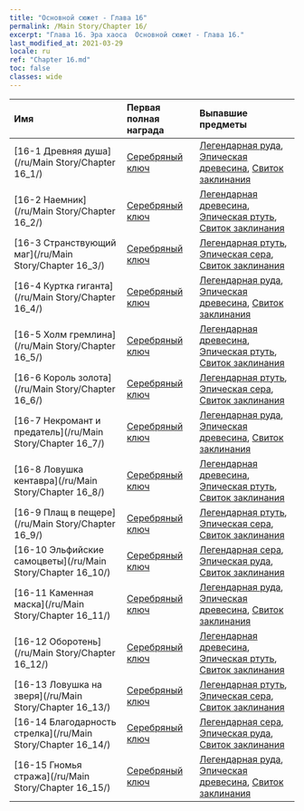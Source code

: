 ```yaml
---
title: "Основной сюжет - Глава 16"
permalink: /Main Story/Chapter 16/
excerpt: "Глава 16. Эра хаоса  Основной сюжет - Глава 16."
last_modified_at: 2021-03-29
locale: ru
ref: "Chapter 16.md"
toc: false
classes: wide
---
```


  | Имя |  Первая полная награда | Выпавшие предметы |
  |:------------|:------------|:------------| 
  | [16-1 Древняя душа](/ru/Main Story/Chapter 16_1/) | [Серебряный ключ](/ru/Items/con_693/) | [Легендарная руда](/ru/Items/mat_54/), [Эпическая древесина](/ru/Items/mat_48/), [Свиток заклинания](/ru/Items/con_694/) |
  | [16-2 Наемник](/ru/Main Story/Chapter 16_2/) | [Серебряный ключ](/ru/Items/con_693/) | [Легендарная древесина](/ru/Items/mat_55/), [Эпическая ртуть](/ru/Items/mat_49/), [Свиток заклинания](/ru/Items/con_694/) |
  | [16-3 Странствующий маг](/ru/Main Story/Chapter 16_3/) | [Серебряный ключ](/ru/Items/con_693/) | [Легендарная ртуть](/ru/Items/mat_56/), [Эпическая сера](/ru/Items/mat_50/), [Свиток заклинания](/ru/Items/con_694/) |
  | [16-4 Куртка гиганта](/ru/Main Story/Chapter 16_4/) | [Серебряный ключ](/ru/Items/con_693/) | [Легендарная руда](/ru/Items/mat_54/), [Эпическая древесина](/ru/Items/mat_48/), [Свиток заклинания](/ru/Items/con_694/) |
  | [16-5 Холм гремлина](/ru/Main Story/Chapter 16_5/) | [Серебряный ключ](/ru/Items/con_693/) | [Легендарная древесина](/ru/Items/mat_55/), [Эпическая ртуть](/ru/Items/mat_49/), [Свиток заклинания](/ru/Items/con_694/) |
  | [16-6 Король золота](/ru/Main Story/Chapter 16_6/) | [Серебряный ключ](/ru/Items/con_693/) | [Легендарная ртуть](/ru/Items/mat_56/), [Эпическая сера](/ru/Items/mat_50/), [Свиток заклинания](/ru/Items/con_694/) |
  | [16-7 Некромант и предатель](/ru/Main Story/Chapter 16_7/) | [Серебряный ключ](/ru/Items/con_693/) | [Легендарная руда](/ru/Items/mat_54/), [Эпическая древесина](/ru/Items/mat_48/), [Свиток заклинания](/ru/Items/con_694/) |
  | [16-8 Ловушка кентавра](/ru/Main Story/Chapter 16_8/) | [Серебряный ключ](/ru/Items/con_693/) | [Легендарная древесина](/ru/Items/mat_55/), [Эпическая ртуть](/ru/Items/mat_49/), [Свиток заклинания](/ru/Items/con_694/) |
  | [16-9 Плащ в пещере](/ru/Main Story/Chapter 16_9/) | [Серебряный ключ](/ru/Items/con_693/) | [Легендарная ртуть](/ru/Items/mat_56/), [Эпическая сера](/ru/Items/mat_50/), [Свиток заклинания](/ru/Items/con_694/) |
  | [16-10 Эльфийские самоцветы](/ru/Main Story/Chapter 16_10/) | [Серебряный ключ](/ru/Items/con_693/) | [Легендарная сера](/ru/Items/mat_57/), [Эпическая руда](/ru/Items/mat_47/), [Свиток заклинания](/ru/Items/con_694/) |
  | [16-11 Каменная маска](/ru/Main Story/Chapter 16_11/) | [Серебряный ключ](/ru/Items/con_693/) | [Легендарная руда](/ru/Items/mat_54/), [Эпическая древесина](/ru/Items/mat_48/), [Свиток заклинания](/ru/Items/con_694/) |
  | [16-12 Оборотень](/ru/Main Story/Chapter 16_12/) | [Серебряный ключ](/ru/Items/con_693/) | [Легендарная древесина](/ru/Items/mat_55/), [Эпическая ртуть](/ru/Items/mat_49/), [Свиток заклинания](/ru/Items/con_694/) |
  | [16-13 Ловушка на зверя](/ru/Main Story/Chapter 16_13/) | [Серебряный ключ](/ru/Items/con_693/) | [Легендарная ртуть](/ru/Items/mat_56/), [Эпическая сера](/ru/Items/mat_50/), [Свиток заклинания](/ru/Items/con_694/) |
  | [16-14 Благодарность стрелка](/ru/Main Story/Chapter 16_14/) | [Серебряный ключ](/ru/Items/con_693/) | [Легендарная сера](/ru/Items/mat_57/), [Эпическая руда](/ru/Items/mat_47/), [Свиток заклинания](/ru/Items/con_694/) |
  | [16-15 Гномья стража](/ru/Main Story/Chapter 16_15/) | [Серебряный ключ](/ru/Items/con_693/) | [Легендарная руда](/ru/Items/mat_54/), [Эпическая древесина](/ru/Items/mat_48/), [Свиток заклинания](/ru/Items/con_694/) |
